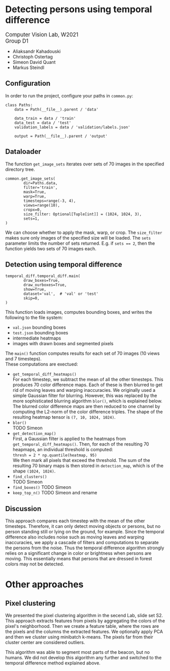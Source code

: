# Detecting persons using temporal difference

<span style="font-size:larger;">
Computer Vision Lab, W2021  
</span>
<br>
<span style="font-size:larger;">
Group D1  
</span>

* Aliaksandr Kahadouski
* Christoph Ostertag
* Simeon David Quant
* Markus Steindl

## Configuration

In order to run the project, configure your paths in `common.py`:
```
class Paths:
    data = Path(__file__).parent / 'data'

    data_train = data / 'train'
    data_test = data / 'test'
    validation_labels = data / 'validation/labels.json'

    output = Path(__file__).parent / 'output'
```


## Dataloader

The function `get_image_sets` iterates over sets of 70 images in the specified directory tree.
```
common.get_image_sets(
        dir=Paths.data,
        filter='train',
        mask=True,
        warp=True,
        timesteps=range(-3, 4),
        views=range(10),
        cropx=0,
        size_filter: Optional[Tuple[int]] = (1024, 1024, 3),
        sets=1,
)
```
We can choose whether to apply the mask, warp, or crop.
The `size_filter` makes sure only images of the specified size will be loaded.
The `sets` parameter limits the number of sets returned. E.g. if `sets == 2`, then the function yields two sets of 70 images each.

## Detection using temporal difference

```
temporal_diff.temporal_diff.main(
        draw_boxes=True,
        draw_ourboxes=True,
        show=True,
        dataset='val',  # 'val' or 'test'
        skip=0,
)
```
This function loads images, computes bounding boxes, and writes the following to the file system:
* `val.json` bounding boxes
* `test.json` bounding boxes
* intermediate heatmaps
* images with drawn boxes and segmented pixels

The `main()` function computes results for each set of 70 images (10 views and 7 timesteps).  
These computations are exectued:

* `get_temporal_diff_heatmaps()`  
For each timestep, we subtract the mean of all the other timesteps. 
This produces 70 color difference maps.
Each of these is then blurred to get rid of moving leaves and warping inaccuracies.
We originally used a simple Gaussian filter for blurring. However, this was replaced by the more sophisticated blurring algorithm `blor()`, which is explained below.
The blurred color difference maps are then reduced to one channel by computing the L2-norm of the color difference triples. The shape of the resulting heatmap tensor is `(7, 10, 1024, 1024)`.
* `blor()`  
  TODO Simeon
* `get_detection_map()`  
First, a Gaussian filter is applied to the heatmaps from `get_temporal_diff_heatmaps()`.
Then, for each of the resulting 70 heapmaps, an individual threshold is computed:  
`thresh = 2 * np.quantile(heatmap, 95)`  
We then mark all pixels that exceed the threshold.
The sum of the resulting 70 binary maps is then stored in `detection_map`, which is of the shape `(1024, 1024)`.
* `find_clusters()`  
  TODO Simeon
* `find_boxes()`
  TODO Simeon
* `keep_top_n()` TODO Simeon and rename

## Discussion

This approach compares each timestep with the mean of the other timesteps.
Therefore, it can only detect moving objects or persons, but no person standing still or lying on the ground, for example. Since the temporal difference also includes noise such as moving leaves and warping inaccuracies, we apply a cascade of filters and computations to separate the persons from the noise. Thus the temporal difference algorithm strongly relies on a significant change in color or brightness when persons are moving. This essentially means that persons that are dressed in forest colors may not be detected.

# Other approaches

## Pixel clustering

We presented the pixel clustering algorithm in the secend Lab, slide set S2.
This approach extracts features from pixels by aggregating the colors of the pixel's neighborhood. 
Then we create a feature table, where the rows are the pixels and the columns the extracted features. 
We optionally apply PCA and then we cluster using minibatch k-means. 
The pixels far from their cluster center are considered outliers.

This algorithm was able to segment most parts of the beacon, but no humans.
We did not develop this algorithm any further and switched to the temporal difference method explained above.
